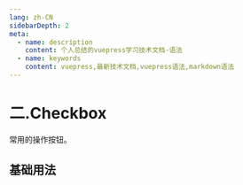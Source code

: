 ```yaml
---
lang: zh-CN
sidebarDepth: 2
meta:
  - name: description
    content: 个人总结的vuepress学习技术文档-语法
  - name: keywords
    content: vuepress,最新技术文档,vuepress语法,markdown语法
---
```


# 二.Checkbox

常用的操作按钮。

## 基础用法

<preview path="./checkbox.vue" desc="使用 `type`、`plain`、`round` 和 `circle` 来定义按钮的样式。"></preview>
